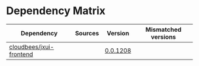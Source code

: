 # Dependency Matrix

Dependency | Sources | Version | Mismatched versions
---------- | ------- | ------- | -------------------
[cloudbees/jxui-frontend](https://github.com/cloudbees/jxui-frontend) |  | [0.0.1208](https://github.com/cloudbees/jxui-frontend/releases/tag/v0.0.1208) | 
